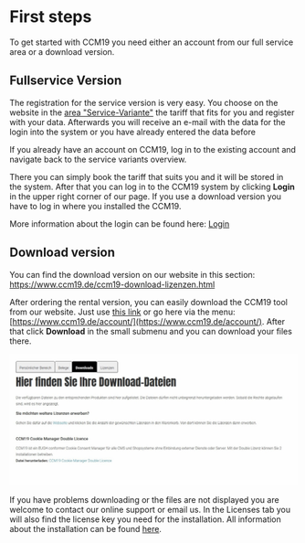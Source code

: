 # First steps

To get started with CCM19 you need either an account from our full service area or a download version.

## Fullservice Version

The registration for the service version is very easy. You choose on the website in the [area "Service-Variante"](https://www.ccm19.de/ccm19-service-tarife.html) the tariff that fits for you and register with your data. Afterwards you will receive an e-mail with the data for the login into the system or you have already entered the data before 

If you already have an account on CCM19, log in to the existing account and navigate back to the service variants overview.

There you can simply book the tariff that suits you and it will be stored in the system. After that you can log in to the CCM19 system by clicking **Login** in the upper right corner of our page. If you use a download version you have to log in where you installed the CCM19.

More information about the login can be found here: [Login](login-and-passwords.md)

## Download version

You can find the download version on our website in this section: https://www.ccm19.de/ccm19-download-lizenzen.html

After ordering the rental version, you can easily download the CCM19 tool from our website. Just use [this link](https://www.ccm19.de/ccm19-login.html) or go here via the menu: [https://www.ccm19.de/account/](https://www.ccm19.de/account/). After that click **Download** in the small submenu and you can download your files there.

![screenshot-2020.09.30-11_13_10-Account _ Download Version Login](../assets/screenshot-2020.09.30-11_13_10-Account%20_%20Download%20Version%20Login.jpg)

If you have problems downloading or the files are not displayed you are welcome to contact our online support or email us. In the Licenses tab you will also find the license key you need for the installation. All information about the installation can be found [here](https://www.docs.ccm19.de/erste_schritte/installation/).